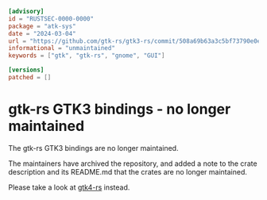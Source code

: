```toml
[advisory]
id = "RUSTSEC-0000-0000"
package = "atk-sys"
date = "2024-03-04"
url = "https://github.com/gtk-rs/gtk3-rs/commit/508a69b63a3c5bf73790e0e59101a955847f30d6"
informational = "unmaintained"
keywords = ["gtk", "gtk-rs", "gnome", "GUI"]

[versions]
patched = []

```
# gtk-rs GTK3 bindings - no longer maintained

The gtk-rs GTK3 bindings are no longer maintained.

The maintainers have archived the repository, and added a note to the crate
description and its README.md that the crates are no longer maintained.

Please take a look at [gtk4-rs](https://github.com/gtk-rs/gtk4-rs) instead.
```
